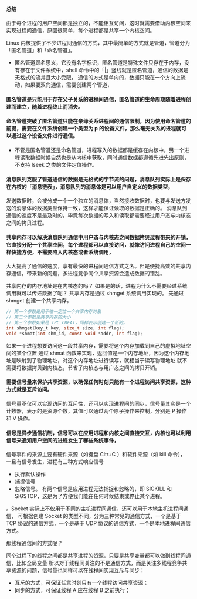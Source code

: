 #### 总结
由于每个进程的用户空间都是独立的，不能相互访问，这时就需要借助内核空间来实现进程间通信，原因很简单，每个进程都是共享一个内核空间。

Linux 内核提供了不少进程间通信的方式，其中最简单的方式就是管道，管道分为「匿名管道」和「命名管道」。

* 匿名管道顾名思义，它没有名字标识，匿名管道是特殊文件只存在于内存，没有存在于文件系统中，shell 命令中的「|」竖线就是匿名管道，通信的数据是无格式的流并且大小受限，
通信的方式是单向的，数据只能在一个方向上流动，如果要双向通信，需要创建两个管道，
#### 匿名管道是只能用于存在父子关系的进程间通信，匿名管道的生命周期随着进程创建而建立，随着进程终止而消失。

#### 命名管道突破了匿名管道只能在亲缘关系进程间的通信限制，因为使用命名管道的前提，需要在文件系统创建一个类型为 p 的设备文件，那么毫无关系的进程就可以通过这个设备文件进行通信。

* 不管是匿名管道还是命名管道，进程写入的数据都是缓存在内核中，另一个进程读取数据时候自然也是从内核中获取，同时通信数据都遵循先进先出原则，不支持 lseek 之类的文件定位操作。

#### 消息队列克服了管道通信的数据是无格式的字节流的问题，消息队列实际上是保存在内核的「消息链表」，消息队列的消息体是可以用户自定义的数据类型，
发送数据时，会被分成一个一个独立的消息体，当然接收数据时，也要与发送方发送的消息体的数据类型保持一致，这样才能保证读取的数据是正确的。
消息队列通信的速度不是最及时的，毕竟每次数据的写入和读取都需要经过用户态与内核态之间的拷贝过程。

#### 共享内存可以解决消息队列通信中用户态与内核态之间数据拷贝过程带来的开销，它直接分配一个共享空间，每个进程都可以直接访问，就像访问进程自己的空间一样快捷方便，不需要陷入内核态或者系统调用，
大大提高了通信的速度，享有最快的进程间通信方式之名。但是便捷高效的共享内存通信，带来新的问题，多进程竞争同个共享资源会造成数据的错乱。

共享内存的内存地址是在内核态的吗？ 如果是的话，进程为什么不需要经过系统调用就可以传递数据了呢？
共享内存是通过 shmget 系统调用实现的。
先通过 shmget 创建一个共享内存。
```c
// 第一个参数是用于唯一定位一个共享内存对象
// 第二个参数是共享内存的大小
// 第三个参数如果是 IPC_CREAT，同样表示创建一个新的。
int shmget(key_t key, size_t size, int flag);
void *shmat(int shm_id, const void *addr, int flag);
```
如果一个进程想要访问这一段共享内存，需要将这个内存加载到自己的虚拟地址空间的某个位置
通过 shmat 函数来实现，返回值是一个内存地址，因为这个内存地址是映射到了物理地址，对这个内存地址进行读写，就相当于读写物理地址 就不需要将数据拷贝到内核态，节省了内核态与用户态之间的拷贝开销。

#### 需要信号量来保护共享资源，以确保任何时刻只能有一个进程访问共享资源，这种方式就是互斥访问。
信号量不仅可以实现访问的互斥性，还可以实现进程间的同步，信号量其实是一个计数器，表示的是资源个数，其值可以通过两个原子操作来控制，分别是 P 操作和 V 操作。

#### 信号是异步通信机制，信号可以在应用进程和内核之间直接交互，内核也可以利用信号来通知用户空间的进程发生了哪些系统事件，
信号事件的来源主要有硬件来源（如键盘 Cltr+C ）和软件来源（如 kill 命令），
一旦有信号发生，进程有三种方式响应信号
* 执行默认操作
* 捕捉信号
* 忽略信号。
有两个信号是应用进程无法捕捉和忽略的，即 SIGKILL 和 SIGSTOP，这是为了方便我们能在任何时候结束或停止某个进程。

。Socket 实际上不仅用于不同的主机进程间通信，还可以用于本地主机进程间通信，
可根据创建 Socket 的类型不同，分为三种常见的通信方式，一个是基于 TCP 协议的通信方式，一个是基于 UDP 协议的通信方式，一个是本地进程间通信方式。

那线程通信间的方式呢？

同个进程下的线程之间都是共享进程的资源，只要是共享变量都可以做到线程间通信，比如全局变量
所以对于线程间关注的不是通信方式，而是关注多线程竞争共享资源的问题，信号量也同样可以在线程间实现互斥与同步：

* 互斥的方式，可保证任意时刻只有一个线程访问共享资源；
* 同步的方式，可保证线程 A 应在线程 B 之前执行；